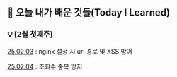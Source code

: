## :pushpin:  오늘 내가 배운 것들(Today I Learned)

### :bulb: [2월 첫째주]

[25.02.03](https://github.com/100-hours-a-week/sen-till/blob/main/FEB/2025-02-03.md) : nginx 설정 시 url 경로 및 XSS 방어 

[25.02.04](https://github.com/100-hours-a-week/sen-till/blob/main/FEB/2025-02-04.md) : 조회수 중복 방지

